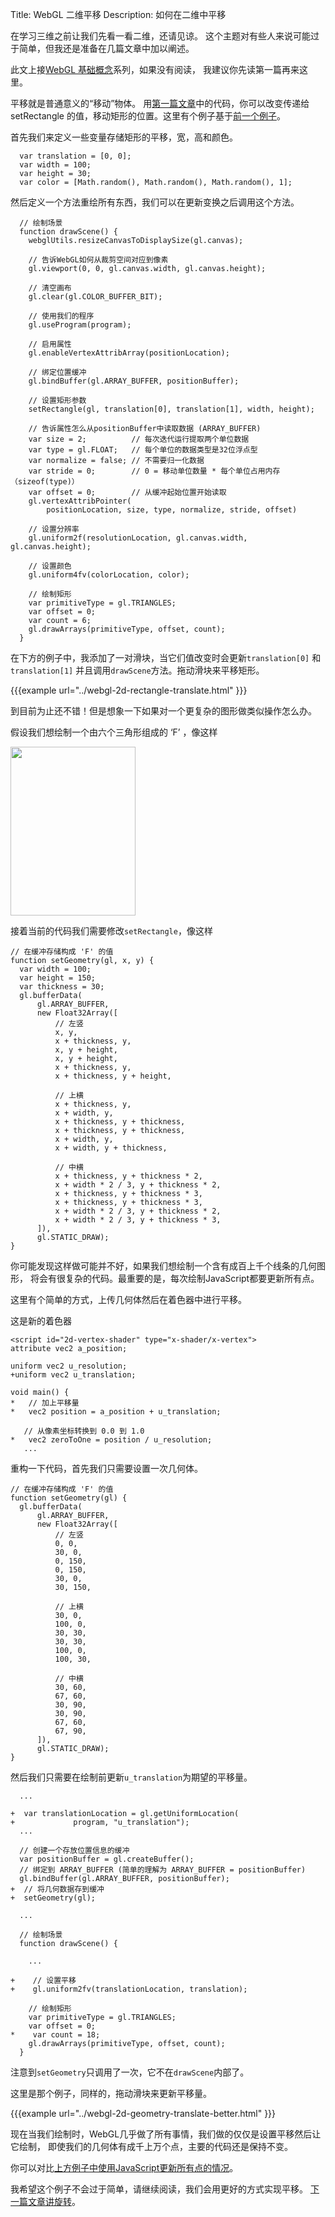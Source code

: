 Title: WebGL 二维平移
Description: 如何在二维中平移

在学习三维之前让我们先看一看二维，还请见谅。
这个主题对有些人来说可能过于简单，但我还是准备在几篇文章中加以阐述。

此文上接[WebGL 基础概念](webgl-fundamentals.html)系列，如果没有阅读，
我建议你先读第一篇再来这里。

平移就是普通意义的“移动”物体。
用[第一篇文章](webgl-fundamentals.html)中的代码，你可以改变传递给 setRectangle
的值，移动矩形的位置。这里有个例子基于[前一个例子](webgl-fundamentals.html)。

首先我们来定义一些变量存储矩形的平移，宽，高和颜色。

```
  var translation = [0, 0];
  var width = 100;
  var height = 30;
  var color = [Math.random(), Math.random(), Math.random(), 1];
```

然后定义一个方法重绘所有东西，我们可以在更新变换之后调用这个方法。

```
  // 绘制场景
  function drawScene() {
    webglUtils.resizeCanvasToDisplaySize(gl.canvas);

    // 告诉WebGL如何从裁剪空间对应到像素
    gl.viewport(0, 0, gl.canvas.width, gl.canvas.height);

    // 清空画布
    gl.clear(gl.COLOR_BUFFER_BIT);

    // 使用我们的程序
    gl.useProgram(program);

    // 启用属性
    gl.enableVertexAttribArray(positionLocation);

    // 绑定位置缓冲
    gl.bindBuffer(gl.ARRAY_BUFFER, positionBuffer);

    // 设置矩形参数
    setRectangle(gl, translation[0], translation[1], width, height);

    // 告诉属性怎么从positionBuffer中读取数据 (ARRAY_BUFFER)
    var size = 2;          // 每次迭代运行提取两个单位数据
    var type = gl.FLOAT;   // 每个单位的数据类型是32位浮点型
    var normalize = false; // 不需要归一化数据
    var stride = 0;        // 0 = 移动单位数量 * 每个单位占用内存（sizeof(type)）
    var offset = 0;        // 从缓冲起始位置开始读取
    gl.vertexAttribPointer(
        positionLocation, size, type, normalize, stride, offset)

    // 设置分辨率
    gl.uniform2f(resolutionLocation, gl.canvas.width, gl.canvas.height);

    // 设置颜色
    gl.uniform4fv(colorLocation, color);

    // 绘制矩形
    var primitiveType = gl.TRIANGLES;
    var offset = 0;
    var count = 6;
    gl.drawArrays(primitiveType, offset, count);
  }
```

在下方的例子中，我添加了一对滑块，当它们值改变时会更新`translation[0]` 和 `translation[1]`
并且调用`drawScene`方法。拖动滑块来平移矩形。

{{{example url="../webgl-2d-rectangle-translate.html" }}}

到目前为止还不错！但是想象一下如果对一个更复杂的图形做类似操作怎么办。

假设我们想绘制一个由六个三角形组成的 ‘F’ ，像这样

<img src="../resources/polygon-f.svg" width="200" height="270" class="webgl_center">

接着当前的代码我们需要修改`setRectangle`，像这样

```
// 在缓冲存储构成 'F' 的值
function setGeometry(gl, x, y) {
  var width = 100;
  var height = 150;
  var thickness = 30;
  gl.bufferData(
      gl.ARRAY_BUFFER,
      new Float32Array([
          // 左竖
          x, y,
          x + thickness, y,
          x, y + height,
          x, y + height,
          x + thickness, y,
          x + thickness, y + height,

          // 上横
          x + thickness, y,
          x + width, y,
          x + thickness, y + thickness,
          x + thickness, y + thickness,
          x + width, y,
          x + width, y + thickness,

          // 中横
          x + thickness, y + thickness * 2,
          x + width * 2 / 3, y + thickness * 2,
          x + thickness, y + thickness * 3,
          x + thickness, y + thickness * 3,
          x + width * 2 / 3, y + thickness * 2,
          x + width * 2 / 3, y + thickness * 3,
      ]),
      gl.STATIC_DRAW);
}
```

你可能发现这样做可能并不好，如果我们想绘制一个含有成百上千个线条的几何图形，
将会有很复杂的代码。最重要的是，每次绘制JavaScript都要更新所有点。

这里有个简单的方式，上传几何体然后在着色器中进行平移。

这是新的着色器

```
<script id="2d-vertex-shader" type="x-shader/x-vertex">
attribute vec2 a_position;

uniform vec2 u_resolution;
+uniform vec2 u_translation;

void main() {
*   // 加上平移量
*   vec2 position = a_position + u_translation;

   // 从像素坐标转换到 0.0 到 1.0
*   vec2 zeroToOne = position / u_resolution;
   ...
```

重构一下代码，首先我们只需要设置一次几何体。

```
// 在缓冲存储构成 'F' 的值
function setGeometry(gl) {
  gl.bufferData(
      gl.ARRAY_BUFFER,
      new Float32Array([
          // 左竖
          0, 0,
          30, 0,
          0, 150,
          0, 150,
          30, 0,
          30, 150,

          // 上横
          30, 0,
          100, 0,
          30, 30,
          30, 30,
          100, 0,
          100, 30,

          // 中横
          30, 60,
          67, 60,
          30, 90,
          30, 90,
          67, 60,
          67, 90,
      ]),
      gl.STATIC_DRAW);
}
```

然后我们只需要在绘制前更新`u_translation`为期望的平移量。

```
  ...

+  var translationLocation = gl.getUniformLocation(
+             program, "u_translation");
  ...

  // 创建一个存放位置信息的缓冲
  var positionBuffer = gl.createBuffer();
  // 绑定到 ARRAY_BUFFER (简单的理解为 ARRAY_BUFFER = positionBuffer)
  gl.bindBuffer(gl.ARRAY_BUFFER, positionBuffer);
+  // 将几何数据存到缓冲
+  setGeometry(gl);

  ...

  // 绘制场景
  function drawScene() {

    ...

+    // 设置平移
+    gl.uniform2fv(translationLocation, translation);

    // 绘制矩形
    var primitiveType = gl.TRIANGLES;
    var offset = 0;
*    var count = 18;
    gl.drawArrays(primitiveType, offset, count);
  }
```

注意到`setGeometry`只调用了一次，它不在`drawScene`内部了。

这里是那个例子，同样的，拖动滑块来更新平移量。

{{{example url="../webgl-2d-geometry-translate-better.html" }}}

现在当我们绘制时，WebGL几乎做了所有事情，我们做的仅仅是设置平移然后让它绘制，
即使我们的几何体有成千上万个点，主要的代码还是保持不变。

你可以对比[上方例子中使用JavaScript更新所有点的情况](../webgl-2d-geometry-translate.html)。

我希望这个例子不会过于简单，请继续阅读，我们会用更好的方式实现平移。
[下一篇文章讲旋转](webgl-2d-rotation.html)。


